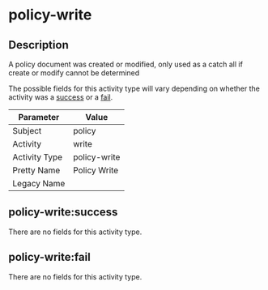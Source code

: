 policy-write
============

Description
-----------
A policy document was created or modified, only used as a catch all if create or modify cannot be determined

The possible fields for this activity type will vary depending on whether the activity was a [success](#policy-writesuccess) or a [fail](#policy-writefail).

| Parameter     | Value        |
| ------------- | ------------ |
| Subject       | policy       |
| Activity      | write        |
| Activity Type | policy-write |
| Pretty Name   | Policy Write |
| Legacy Name   |              |

policy-write:success
--------------------

There are no fields for this activity type.


policy-write:fail
-----------------

There are no fields for this activity type.
